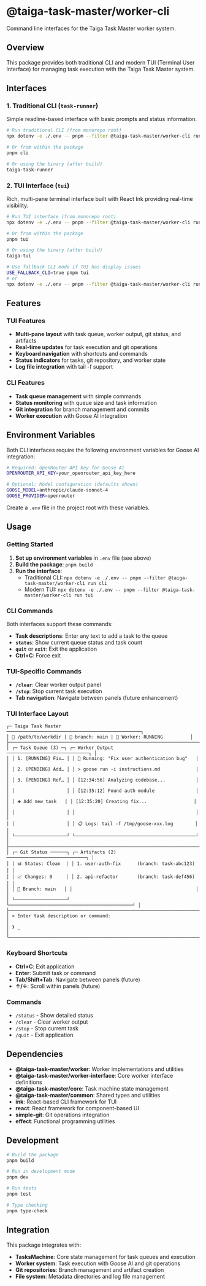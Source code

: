 # @taiga-task-master/worker-cli

Command line interfaces for the Taiga Task Master worker system.

## Overview

This package provides both traditional CLI and modern TUI (Terminal User Interface) for managing task execution with the Taiga Task Master system.

## Interfaces

### 1. Traditional CLI (`task-runner`)
Simple readline-based interface with basic prompts and status information.

```bash
# Run traditional CLI (from monorepo root)
npx dotenv -e ./.env -- pnpm --filter @taiga-task-master/worker-cli run cli

# Or from within the package
pnpm cli

# Or using the binary (after build)
taiga-task-runner
```

### 2. TUI Interface (`tui`)
Rich, multi-pane terminal interface built with React Ink providing real-time visibility.

```bash
# Run TUI interface (from monorepo root)
npx dotenv -e ./.env -- pnpm --filter @taiga-task-master/worker-cli run tui

# Or from within the package
pnpm tui

# Or using the binary (after build)
taiga-tui

# Use fallback CLI mode if TUI has display issues
USE_FALLBACK_CLI=true pnpm tui
# or
npx dotenv -e ./.env -- pnpm --filter @taiga-task-master/worker-cli run tui -- --fallback
```

## Features

### TUI Features
- **Multi-pane layout** with task queue, worker output, git status, and artifacts
- **Real-time updates** for task execution and git operations
- **Keyboard navigation** with shortcuts and commands
- **Status indicators** for tasks, git repository, and worker state
- **Log file integration** with tail -f support

### CLI Features
- **Task queue management** with simple commands
- **Status monitoring** with queue size and task information
- **Git integration** for branch management and commits
- **Worker execution** with Goose AI integration

## Environment Variables

Both CLI interfaces require the following environment variables for Goose AI integration:

```bash
# Required: OpenRouter API key for Goose AI
OPENROUTER_API_KEY=your_openrouter_api_key_here

# Optional: Model configuration (defaults shown)
GOOSE_MODEL=anthropic/claude-sonnet-4
GOOSE_PROVIDER=openrouter
```

Create a `.env` file in the project root with these variables.

## Usage

### Getting Started

1. **Set up environment variables** in `.env` file (see above)
2. **Build the package**: `pnpm build` 
3. **Run the interface**:
   - Traditional CLI: `npx dotenv -e ./.env -- pnpm --filter @taiga-task-master/worker-cli run cli`
   - Modern TUI: `npx dotenv -e ./.env -- pnpm --filter @taiga-task-master/worker-cli run tui`

### CLI Commands

Both interfaces support these commands:
- **Task descriptions**: Enter any text to add a task to the queue
- **`status`**: Show current queue status and task count
- **`quit`** or **`exit`**: Exit the application
- **Ctrl+C**: Force exit

### TUI-Specific Commands
- **`/clear`**: Clear worker output panel
- **`/stop`**: Stop current task execution  
- **Tab navigation**: Navigate between panels (future enhancement)

### TUI Interface Layout

```
┌─ Taiga Task Master ─────────────────────────────────────────────────┐
│ 📁 /path/to/workdir | 🌿 branch: main | 🔄 Worker: RUNNING          │
├─────────────────────────────────────────────────────────────────────┤
│ ┌─ Task Queue (3) ─┐ ┌─ Worker Output ──────────────────────────────┐ │
│ │ 1. [RUNNING] Fix… │ │ 🔄 Running: "Fix user authentication bug"   │ │
│ │ 2. [PENDING] Add… │ │ > goose run -i instructions.md             │ │
│ │ 3. [PENDING] Ref… │ │ [12:34:56] Analyzing codebase...           │ │
│ │                   │ │ [12:35:12] Found auth module               │ │
│ │ ➕ Add new task   │ │ [12:35:20] Creating fix...                 │ │
│ │                   │ │                                            │ │
│ │                   │ │ 📋 Logs: tail -f /tmp/goose-xxx.log        │ │
│ └───────────────────┘ └────────────────────────────────────────────┘ │
├─────────────────────────────────────────────────────────────────────┤
│ ┌─ Git Status ──────┐ ┌─ Artifacts (2) ─────────────────────────────┐ │
│ │ 📊 Status: Clean  │ │ 1. user-auth-fix      (branch: task-abc123) │ │
│ │ 📈 Changes: 0     │ │ 2. api-refactor       (branch: task-def456) │ │
│ │ 🌿 Branch: main   │ │                                             │ │
│ └───────────────────┘ └─────────────────────────────────────────────┘ │
├─────────────────────────────────────────────────────────────────────┤
│ > Enter task description or command:                                │
│ ❯ _                                                                 │
└─────────────────────────────────────────────────────────────────────┘
```

### Keyboard Shortcuts

- **Ctrl+C**: Exit application
- **Enter**: Submit task or command
- **Tab/Shift+Tab**: Navigate between panels (future)
- **↑/↓**: Scroll within panels (future)

### Commands

- `/status` - Show detailed status
- `/clear` - Clear worker output
- `/stop` - Stop current task
- `/quit` - Exit application

## Dependencies

- **@taiga-task-master/worker**: Worker implementations and utilities
- **@taiga-task-master/worker-interface**: Core worker interface definitions
- **@taiga-task-master/core**: Task machine state management
- **@taiga-task-master/common**: Shared types and utilities
- **ink**: React-based CLI framework for TUI
- **react**: React framework for component-based UI
- **simple-git**: Git operations integration
- **effect**: Functional programming utilities

## Development

```bash
# Build the package
pnpm build

# Run in development mode
pnpm dev

# Run tests
pnpm test

# Type checking
pnpm type-check
```

## Integration

This package integrates with:
- **TasksMachine**: Core state management for task queues and execution
- **Worker system**: Task execution with Goose AI and git operations
- **Git repositories**: Branch management and artifact creation
- **File system**: Metadata directories and log file management